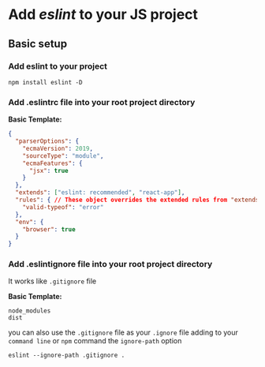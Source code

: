 # Add _eslint_ to your JS project

## Basic setup
### Add eslint to your project
```
npm install eslint -D
```

### Add .eslintrc file into your root project directory
**Basic Template:**
```json
{
  "parserOptions": {
    "ecmaVersion": 2019,
    "sourceType": "module",
    "ecmaFeatures": {
      "jsx": true
    }
  },
  "extends": ["eslint: recommended", "react-app"],
  "rules": { // These object overrides the extended rules from "extends" key
    "valid-typeof": "error"
  },
  "env": {
    "browser": true
  }
}
```
### Add .eslintignore file into your root project directory
It works like `.gitignore` file

**Basic Template:**
```
node_modules
dist
```
you can also use the `.gitignore` file as your `.ignore` file adding to your `command line` or `npm` command the `ignore-path` option
```
eslint --ignore-path .gitignore .
```
